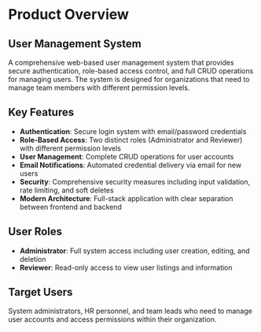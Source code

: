 # Product Overview

## User Management System

A comprehensive web-based user management system that provides secure authentication, role-based access control, and full CRUD operations for managing users. The system is designed for organizations that need to manage team members with different permission levels.

## Key Features

- **Authentication**: Secure login system with email/password credentials
- **Role-Based Access**: Two distinct roles (Administrator and Reviewer) with different permission levels
- **User Management**: Complete CRUD operations for user accounts
- **Email Notifications**: Automated credential delivery via email for new users
- **Security**: Comprehensive security measures including input validation, rate limiting, and soft deletes
- **Modern Architecture**: Full-stack application with clear separation between frontend and backend

## User Roles

- **Administrator**: Full system access including user creation, editing, and deletion
- **Reviewer**: Read-only access to view user listings and information

## Target Users

System administrators, HR personnel, and team leads who need to manage user accounts and access permissions within their organization.
